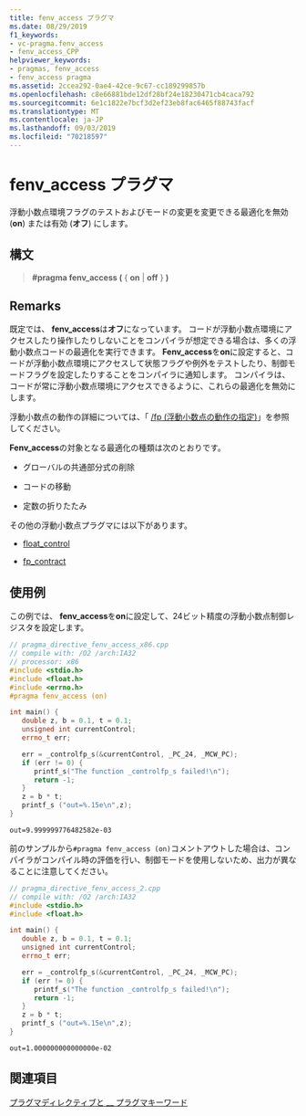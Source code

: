 ```yaml
---
title: fenv_access プラグマ
ms.date: 08/29/2019
f1_keywords:
- vc-pragma.fenv_access
- fenv_access_CPP
helpviewer_keywords:
- pragmas, fenv_access
- fenv_access pragma
ms.assetid: 2ccea292-0ae4-42ce-9c67-cc189299857b
ms.openlocfilehash: c8e66881bde12df28bf24e18230471cb4caca792
ms.sourcegitcommit: 6e1c1822e7bcf3d2ef23eb8fac6465f88743facf
ms.translationtype: MT
ms.contentlocale: ja-JP
ms.lasthandoff: 09/03/2019
ms.locfileid: "70218597"
---
```

# <a name="fenv_access-pragma"></a>fenv_access プラグマ

浮動小数点環境フラグのテストおよびモードの変更を変更できる最適化を無効 (**on**) または有効 (**オフ**) にします。

## <a name="syntax"></a>構文

> **#pragma fenv_access (** { **on** | **off** } **)**

## <a name="remarks"></a>Remarks

既定では、 **fenv_access**は**オフ**になっています。 コードが浮動小数点環境にアクセスしたり操作したりしないことをコンパイラが想定できる場合は、多くの浮動小数点コードの最適化を実行できます。 **Fenv_access**を**on**に設定すると、コードが浮動小数点環境にアクセスして状態フラグや例外をテストしたり、制御モードフラグを設定したりすることをコンパイラに通知します。 コンパイラは、コードが常に浮動小数点環境にアクセスできるように、これらの最適化を無効にします。

浮動小数点の動作の詳細については、「 [/fp (浮動小数点の動作の指定)](../build/reference/fp-specify-floating-point-behavior.md)」を参照してください。

**Fenv_access**の対象となる最適化の種類は次のとおりです。

- グローバルの共通部分式の削除

- コードの移動

- 定数の折りたたみ

その他の浮動小数点プラグマには以下があります。

- [float_control](../preprocessor/float-control.md)

- [fp_contract](../preprocessor/fp-contract.md)

## <a name="examples"></a>使用例

この例では、 **fenv_access**を**on**に設定して、24ビット精度の浮動小数点制御レジスタを設定します。

```cpp
// pragma_directive_fenv_access_x86.cpp
// compile with: /O2 /arch:IA32
// processor: x86
#include <stdio.h>
#include <float.h>
#include <errno.h>
#pragma fenv_access (on)

int main() {
   double z, b = 0.1, t = 0.1;
   unsigned int currentControl;
   errno_t err;

   err = _controlfp_s(&currentControl, _PC_24, _MCW_PC);
   if (err != 0) {
      printf_s("The function _controlfp_s failed!\n");
      return -1;
   }
   z = b * t;
   printf_s ("out=%.15e\n",z);
}
```

```Output
out=9.999999776482582e-03
```

前のサンプルから`#pragma fenv_access (on)`コメントアウトした場合は、コンパイラがコンパイル時の評価を行い、制御モードを使用しないため、出力が異なることに注意してください。

```cpp
// pragma_directive_fenv_access_2.cpp
// compile with: /O2 /arch:IA32
#include <stdio.h>
#include <float.h>

int main() {
   double z, b = 0.1, t = 0.1;
   unsigned int currentControl;
   errno_t err;

   err = _controlfp_s(&currentControl, _PC_24, _MCW_PC);
   if (err != 0) {
      printf_s("The function _controlfp_s failed!\n");
      return -1;
   }
   z = b * t;
   printf_s ("out=%.15e\n",z);
}
```

```Output
out=1.000000000000000e-02
```

## <a name="see-also"></a>関連項目

[プラグマディレクティブと __ プラグマキーワード](../preprocessor/pragma-directives-and-the-pragma-keyword.md)

